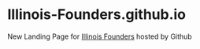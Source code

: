 Illinois-Founders.github.io
===========================

New Landing Page for [Illinois Founders](founders.illinois.edu) hosted by Github
